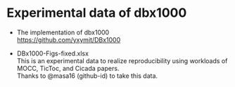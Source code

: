 # Experimental data of dbx1000
- The implementation of dbx1000<br>
https://github.com/yxymit/DBx1000

- DBx1000-Figs-fixed.xlsx<br>
This is an experimental data to realize reproducibility using workloads of MOCC, TicToc, and Cicada papers.<br>
Thanks to @masa16 (github-id)  to take this data.